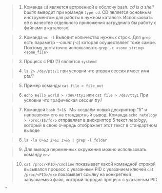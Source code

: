 

> 1. Команда `cd` является встроенной в оболочу bash. <i>cd is a shell builtin</i> выводит при команде `type cd`. CD является основным инструментом для работы в нужном каталоге. Использовать её в качестве отдельного приложения затруднило бы работу с файлами в каталогах.

> 2.  Команда `wc -l` Выводит количество нужных строк. Для `grep` есть параметр <i>--count (-c)</i> которая осуществляет тоже самое. Поэтому достаточно использовать `grep -с <some_string> <some_file>`


> 3. Процесс с PID (1) является `systemd`

> 4. `ls 2> /dev/pts/1` при условии что вторая сессия имеет имя <i>pts/1</i>

> 5. Пример команды `cat file > file_out`

> 6. `echo Hello world > /dev/tty1` или `cat file > /dev/tty1` При условии что графическая сессия  <i>tty1</i>

> 7. Командой `bash 5>1& ` Мы создаём новый дескриптор "5" и направляем его на стандартный вывод. Команда `echo netology > /proc/$$/fd/5` отправляет в дискриптор 5 текст <i>netology</i>, который в свою очередь отображает этот текст в стандартном выводе

> 8. `ls -la 6>&2 2>&1 1>&6 | grep -l folder`

> 9. Для вывода переменных окружения можно использовать команду `env`

> 10.   `cat /proc/<PID>/cmdline` показывает какой командной строкой вызывался процесс с указанным PID с указанием ключей
        `cat /proc/<PID>/exe` показывает ссылку на конкретный запускаемый файл, который породил процесс с указанным PID











``